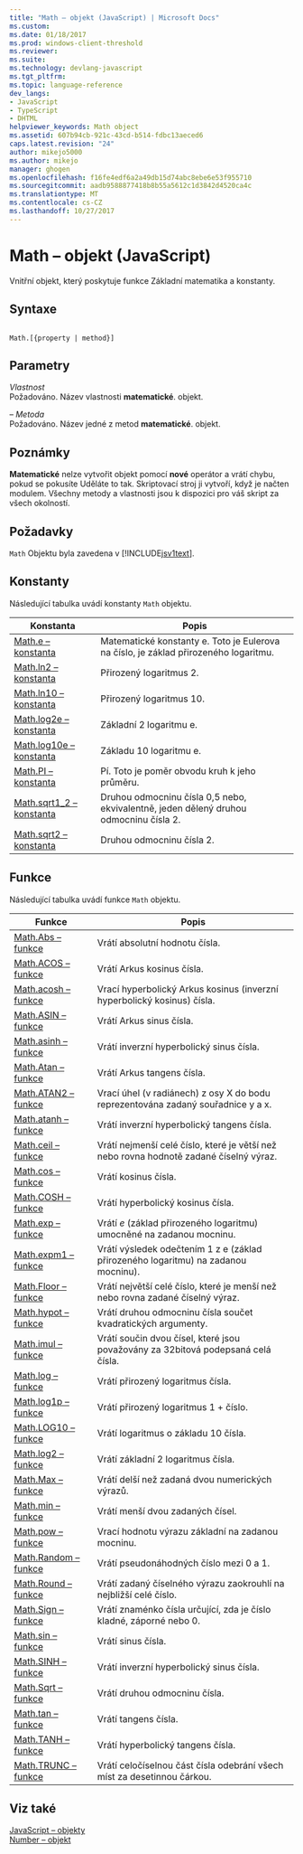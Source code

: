 ```yaml
---
title: "Math – objekt (JavaScript) | Microsoft Docs"
ms.custom: 
ms.date: 01/18/2017
ms.prod: windows-client-threshold
ms.reviewer: 
ms.suite: 
ms.technology: devlang-javascript
ms.tgt_pltfrm: 
ms.topic: language-reference
dev_langs:
- JavaScript
- TypeScript
- DHTML
helpviewer_keywords: Math object
ms.assetid: 607b94cb-921c-43cd-b514-fdbc13aeced6
caps.latest.revision: "24"
author: mikejo5000
ms.author: mikejo
manager: ghogen
ms.openlocfilehash: f16fe4edf6a2a49db15d74abc8ebe6e53f955710
ms.sourcegitcommit: aadb9588877418b8b55a5612c1d3842d4520ca4c
ms.translationtype: MT
ms.contentlocale: cs-CZ
ms.lasthandoff: 10/27/2017
---
```

# <a name="math-object-javascript"></a>Math – objekt (JavaScript)
Vnitřní objekt, který poskytuje funkce Základní matematika a konstanty.  
  
## <a name="syntax"></a>Syntaxe  
  
```  
  
Math.[{property | method}]  
```  
  
## <a name="parameters"></a>Parametry  
 *Vlastnost*  
 Požadováno. Název vlastnosti **matematické**. objekt.  
  
 *– Metoda*  
 Požadováno. Název jedné z metod **matematické**. objekt.  
  
## <a name="remarks"></a>Poznámky  
 **Matematické** nelze vytvořit objekt pomocí **nové** operátor a vrátí chybu, pokud se pokusíte Uděláte to tak. Skriptovací stroj ji vytvoří, když je načten modulem. Všechny metody a vlastnosti jsou k dispozici pro váš skript za všech okolností.  
  
## <a name="requirements"></a>Požadavky  
 `Math` Objektu byla zavedena v [!INCLUDE[jsv1text](../../javascript/reference/includes/jsv1text-md.md)].  
  
<a name="js56jsobjmathprop"></a>   
## <a name="constants"></a>Konstanty  
 Následující tabulka uvádí konstanty `Math` objektu.  
  
|Konstanta|Popis|  
|--------------|-----------------|  
|[Math.e – konstanta](../../javascript/reference/math-constants-javascript.md)|Matematické konstanty e. Toto je Eulerova na číslo, je základ přirozeného logaritmu.|  
|[Math.ln2 – konstanta](../../javascript/reference/math-constants-javascript.md)|Přirozený logaritmus 2.|  
|[Math.ln10 – konstanta](../../javascript/reference/math-constants-javascript.md)|Přirozený logaritmus 10.|  
|[Math.log2e – konstanta](../../javascript/reference/math-constants-javascript.md)|Základní 2 logaritmu e.|  
|[Math.log10e – konstanta](../../javascript/reference/math-constants-javascript.md)|Základu 10 logaritmu e.|  
|[Math.PI – konstanta](../../javascript/reference/math-constants-javascript.md)|Pí. Toto je poměr obvodu kruh k jeho průměru.|  
|[Math.sqrt1_2 – konstanta](../../javascript/reference/math-constants-javascript.md)|Druhou odmocninu čísla 0,5 nebo, ekvivalentně, jeden dělený druhou odmocninu čísla 2.|  
|[Math.sqrt2 – konstanta](../../javascript/reference/math-constants-javascript.md)|Druhou odmocninu čísla 2.|  
  
<a name="js56jsobjmathmeth"></a>   
## <a name="functions"></a>Funkce  
 Následující tabulka uvádí funkce `Math` objektu.  
  
|Funkce|Popis|  
|--------------|-----------------|  
|[Math.Abs – funkce](../../javascript/reference/math-abs-function-javascript.md)|Vrátí absolutní hodnotu čísla.|  
|[Math.ACOS – funkce](../../javascript/reference/math-acos-function-javascript.md)|Vrátí Arkus kosinus čísla.|  
|[Math.acosh – funkce](../../javascript/reference/math-acosh-function-javascript.md)|Vrací hyperbolický Arkus kosinus (inverzní hyperbolický kosinus) čísla.|  
|[Math.ASIN – funkce](../../javascript/reference/math-asin-function-javascript.md)|Vrátí Arkus sinus čísla.|  
|[Math.asinh – funkce](../../javascript/reference/math-asinh-function-javascript.md)|Vrátí inverzní hyperbolický sinus čísla.|  
|[Math.Atan – funkce](../../javascript/reference/math-atan-function-javascript.md)|Vrátí Arkus tangens čísla.|  
|[Math.ATAN2 – funkce](../../javascript/reference/math-atan2-function-javascript.md)|Vrací úhel (v radiánech) z osy X do bodu reprezentována zadaný souřadnice y a x.|  
|[Math.atanh – funkce](../../javascript/reference/math-atanh-function-javascript.md)|Vrátí inverzní hyperbolický tangens čísla.|  
|[Math.ceil – funkce](../../javascript/reference/math-ceil-function-javascript.md)|Vrátí nejmenší celé číslo, které je větší než nebo rovna hodnotě zadané číselný výraz.|  
|[Math.cos – funkce](../../javascript/reference/math-cos-function-javascript.md)|Vrátí kosinus čísla.|  
|[Math.COSH – funkce](../../javascript/reference/math-cosh-function-javascript.md)|Vrátí hyperbolický kosinus čísla.|  
|[Math.exp – funkce](../../javascript/reference/math-exp-function-javascript.md)|Vrátí *e* (základ přirozeného logaritmu) umocněné na zadanou mocninu.|  
|[Math.expm1 – funkce](../../javascript/reference/math-expm1-function-javascript.md)|Vrátí výsledek odečtením 1 z e (základ přirozeného logaritmu) na zadanou mocninu).|  
|[Math.Floor – funkce](../../javascript/reference/math-floor-function-javascript.md)|Vrátí největší celé číslo, které je menší než nebo rovna zadané číselný výraz.|  
|[Math.hypot – funkce](../../javascript/reference/math-hypot-function-javascript.md)|Vrátí druhou odmocninu čísla součet kvadratických argumenty.|  
|[Math.imul – funkce](../../javascript/reference/math-imul-function-javascript.md)|Vrátí součin dvou čísel, které jsou považovány za 32bitová podepsaná celá čísla.|  
|[Math.log – funkce](../../javascript/reference/math-log-function-javascript.md)|Vrátí přirozený logaritmus čísla.|  
|[Math.log1p – funkce](../../javascript/reference/math-log1p-function-javascript.md)|Vrátí přirozený logaritmus 1 + číslo.|  
|[Math.LOG10 – funkce](../../javascript/reference/math-log10-function-javascript.md)|Vrátí logaritmus o základu 10 čísla.|  
|[Math.log2 – funkce](../../javascript/reference/math-log2-function-javascript.md)|Vrátí základní 2 logaritmus čísla.|  
|[Math.Max – funkce](../../javascript/reference/math-max-function-javascript.md)|Vrátí delší než zadaná dvou numerických výrazů.|  
|[Math.min – funkce](../../javascript/reference/math-min-function-javascript.md)|Vrátí menší dvou zadaných čísel.|  
|[Math.pow – funkce](../../javascript/reference/math-pow-function-javascript.md)|Vrací hodnotu výrazu základní na zadanou mocninu.|  
|[Math.Random – funkce](../../javascript/reference/math-random-function-javascript.md)|Vrátí pseudonáhodných číslo mezi 0 a 1.|  
|[Math.Round – funkce](../../javascript/reference/math-round-function-javascript.md)|Vrátí zadaný číselného výrazu zaokrouhlí na nejbližší celé číslo.|  
|[Math.Sign – funkce](../../javascript/reference/math-sign-function-javascript.md)|Vrátí znaménko čísla určující, zda je číslo kladné, záporné nebo 0.|  
|[Math.sin – funkce](../../javascript/reference/math-sin-function-javascript.md)|Vrátí sinus čísla.|  
|[Math.SINH – funkce](../../javascript/reference/math-sinh-function-javascript.md)|Vrátí inverzní hyperbolický sinus čísla.|  
|[Math.Sqrt – funkce](../../javascript/reference/math-sqrt-function-javascript.md)|Vrátí druhou odmocninu čísla.|  
|[Math.tan – funkce](../../javascript/reference/math-tan-function-javascript.md)|Vrátí tangens čísla.|  
|[Math.TANH – funkce](../../javascript/reference/math-tanh-function-javascript.md)|Vrátí hyperbolický tangens čísla.|  
|[Math.TRUNC – funkce](../../javascript/reference/math-trunc-function-javascript.md)|Vrátí celočíselnou část čísla odebrání všech míst za desetinnou čárkou.|  
  
## <a name="see-also"></a>Viz také  
 [JavaScript – objekty](../../javascript/reference/javascript-objects.md)   
 [Number – objekt](../../javascript/reference/number-object-javascript.md)